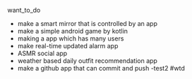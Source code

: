 want_to_do
- make a smart mirror that is controlled by an app
- make a simple android game by kotlin
- making a app which has many users
- make real-time updated alarm app
- ASMR social app
- weather based daily outfit recommendation app
- make a github app that can commit and push
-test2
#wtd
